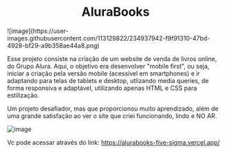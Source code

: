 <h1 align="center">AluraBooks </h1>
![image](https://user-images.githubusercontent.com/113129822/234937942-f9f91310-47bd-4928-bf29-a9b358ae44a8.png)

Esse projeto consiste na criação de um website de venda de livros online, do Grupo Alura.
Aqui, o objetivo era desenvolver "mobile first", ou seja, iniciar a criação pela versão mobile (acessível em smartphones) e ir adaptando para telas de tablets e desktop, utlizando media queries, de forma responsiva e adaptável, utilizando apenas HTML e CSS para estilização. 

Um projeto desafiador, mas que proporcionou muito aprendizado, além de uma grande satisfação ao ver o site que criei funcionando, lindo e NO AR.

![image](https://user-images.githubusercontent.com/113129822/234940801-d0e04724-e280-4a13-9597-c01344959914.png)

Vc pode acessar através do link: https://alurabooks-five-sigma.vercel.app/

